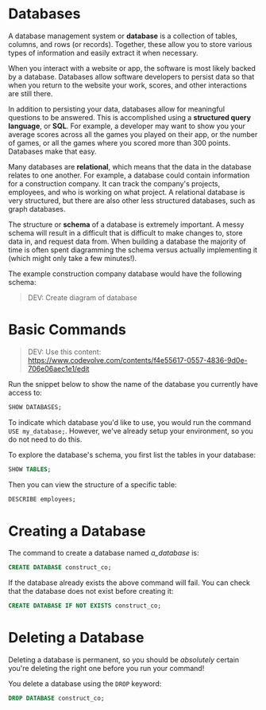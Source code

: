 # Databases

A database management system or **database** is a collection of tables, columns, and rows (or records). Together, these allow you to store various types of information and easily extract it when necessary.

When you interact with a website or app, the software is most likely backed by a database. Databases allow software developers to persist data so that when you return to the website your work, scores, and other interactions are still there.

In addition to persisting your data, databases allow for meaningful questions to be answered. This is accomplished using a **structured query language**, or **SQL**. For example, a developer may want to show you your average scores across all the games you played on their app, or the number of games, or all the games where you scored more than 300 points. Databases make that easy.

Many databases are **relational**, which means that the data in the database relates to one another. For example, a database could contain information for a construction company. It can track the company's projects, employees, and who is working on what project. A relational database is very structured, but there are also other less structured databases, such as graph databases.

The structure or **schema** of a database is extremely important. A messy schema will result in a difficult that is difficult to make changes to, store data in, and request data from. When building a database the majority of time is often spent diagramming the schema versus actually implementing it (which might only take a few minutes!).

The example construction company database would have the following schema:

> DEV: Create diagram of database

# Basic Commands

>  DEV: Use this content: https://www.codevolve.com/contents/f4e55617-0557-4836-9d0e-706e06aec1e1/edit

Run the snippet below to show the name of the database you currently have access to:

```sql
SHOW DATABASES;
```

To indicate which database you'd like to use, you would run the command `USE my_database;`. However, we've already setup your environment, so you do not need to do this.

To explore the database's schema, you first list the tables in your database:

```sql
SHOW TABLES;
```

Then you can view the structure of a specific table:

```sql
DESCRIBE employees;
```

# Creating a Database

The command to create a database named _a\_database_ is:

```sql
CREATE DATABASE construct_co;
```

If the database already exists the above command will fail. You can check that the database does not exist before creating it:

```sql
CREATE DATABASE IF NOT EXISTS construct_co;
```

# Deleting a Database

Deleting a database is permanent, so you should be _absolutely_ certain you're deleting the right one before you run your command!

You delete a database using the `DROP` keyword:

```sql
DROP DATABASE construct_co;
```
